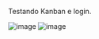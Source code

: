Testando Kanban e login.

![image](https://github.com/user-attachments/assets/88898ae6-14a5-40d6-ac41-d50410214b32)
![image](https://github.com/user-attachments/assets/49a8a953-5773-4a43-84e9-1a94d405864a)
